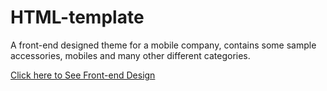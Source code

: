 # HTML-template
A front-end designed theme for a mobile company, contains some sample accessories, mobiles and many other different categories.

[Click here to See Front-end Design](https://AbSamDev.github.io/HTML-template/index.html)

